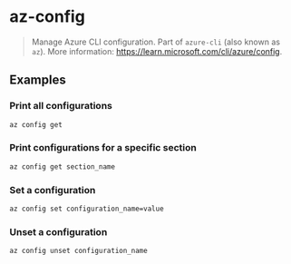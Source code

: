 # az-config

> Manage Azure CLI configuration. Part of `azure-cli` (also known as `az`). More information: <https://learn.microsoft.com/cli/azure/config>.

## Examples

### Print all configurations

```bash
az config get
```

### Print configurations for a specific section

```bash
az config get section_name
```

### Set a configuration

```bash
az config set configuration_name=value
```

### Unset a configuration

```bash
az config unset configuration_name
```
